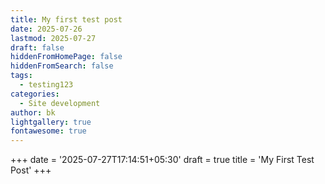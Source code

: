 ```yaml
---
title: My first test post
date: 2025-07-26
lastmod: 2025-07-27
draft: false
hiddenFromHomePage: false
hiddenFromSearch: false
tags:
  - testing123
categories:
  - Site development
author: bk
lightgallery: true
fontawesome: true
---
```

+++ date = '2025-07-27T17:14:51+05:30' draft = true title = 'My First Test Post' +++